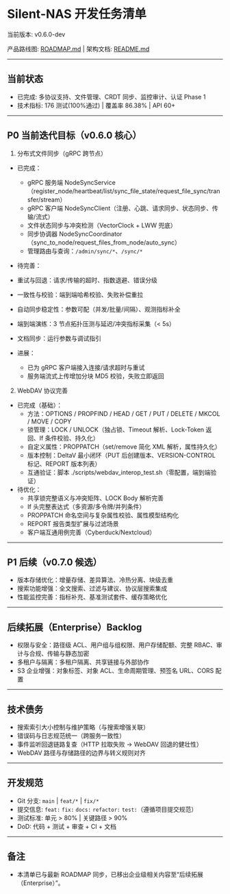 # Silent-NAS 开发任务清单

当前版本: v0.6.0-dev

产品路线图: [ROADMAP.md](ROADMAP.md) | 架构文档: [README.md](README.md)

---

## 当前状态

- 已完成: 多协议支持、文件管理、CRDT 同步、监控审计、认证 Phase 1
- 技术指标: 176 测试(100%通过) | 覆盖率 86.38% | API 60+

---

## P0 当前迭代目标（v0.6.0 核心）

1) 分布式文件同步（gRPC 跨节点）
- 已完成：
  - gRPC 服务端 NodeSyncService（register_node/heartbeat/list/sync_file_state/request_file_sync/transfer/stream）
  - gRPC 客户端 NodeSyncClient（注册、心跳、请求同步、状态同步、传输/流式）
  - 文件状态同步与冲突检测（VectorClock + LWW 兜底）
  - 同步协调器 NodeSyncCoordinator（sync_to_node/request_files_from_node/auto_sync）
  - 管理路由与查询：`/admin/sync/*`、`/sync/*`
- 待完善：
 - 重试与回退：请求/传输的超时、指数退避、错误分级
  - 一致性与校验：端到端哈希校验、失败补偿重拉
  - 自动同步稳定性：参数可配（并发/批量/间隔）、观测指标补全
  - 端到端演练：3 节点拓扑压测与延迟/冲突指标采集（< 5s）
  - 文档同步：运行参数与调试指引

  - 进展：
    - 已为 gRPC 客户端接入连接/请求超时与重试
    - 服务端流式上传增加分块 MD5 校验，失败立即返回

2) WebDAV 协议完善
- 已完成（基础）：
  - 方法：OPTIONS / PROPFIND / HEAD / GET / PUT / DELETE / MKCOL / MOVE / COPY
  - 锁管理：LOCK / UNLOCK（独占锁、Timeout 解析、Lock-Token 返回、If 条件校验、持久化）
  - 自定义属性：PROPPATCH（set/remove 简化 XML 解析，属性持久化）
  - 版本控制：DeltaV 最小闭环（PUT 后创建版本、VERSION-CONTROL 标记、REPORT 版本列表）
  - 互通验证：脚本 ./scripts/webdav_interop_test.sh（零配置，端到端验证）
- 待优化：
  - 共享锁完整语义与冲突矩阵、LOCK Body 解析完善
  - If 头完整表达式（多资源/多令牌/并列条件）
  - PROPPATCH 命名空间与复杂属性校验、属性模型结构化
  - REPORT 报告类型扩展与过滤场景
  - 客户端互通用例完善（Cyberduck/Nextcloud）

---

## P1 后续（v0.7.0 候选）

- 版本存储优化：增量存储、差异算法、冷热分离、块级去重
- 搜索功能增强：全文搜索、过滤与建议、协议层搜索集成
- 性能监控完善：指标补充、基准测试套件、缓存策略优化

---

## 后续拓展（Enterprise）Backlog

- 权限与安全：路径级 ACL、用户组与组权限、用户存储配额、完整 RBAC、审计与合规、传输与静态加密
- 多租户与隔离：多租户隔离、共享链接与外部协作
- S3 企业增强：对象标签、对象 ACL、生命周期管理、预签名 URL、CORS 配置

---

## 技术债务

- 搜索索引大小控制与维护策略（与搜索增强关联）
- 错误码与日志规范统一（跨服务一致性）
- 事件监听回退链路复查（HTTP 拉取失败 -> WebDAV 回退的健壮性）
- WebDAV 路径与存储路径的边界与转义规则对齐

---

## 开发规范

- Git 分支: `main` | `feat/*` | `fix/*`
- 提交信息: `feat:` `fix:` `docs:` `refactor:` `test:`（遵循项目提交规范）
- 测试标准: 单元 > 80% | 关键路径 > 90%
- DoD: 代码 + 测试 + 审查 + CI + 文档

---

## 备注

- 本清单已与最新 ROADMAP 同步，已移出企业级相关内容至“后续拓展（Enterprise）”。
